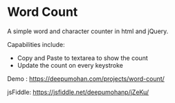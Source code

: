 # Word Count

A simple word and character counter in html and jQuery.

Capabilities include:
* Copy and Paste to textarea to show the count
* Update the count on every keystroke

Demo : https://deepumohan.com/projects/word-count/

jsFiddle: https://jsfiddle.net/deepumohanp/jZeKu/
